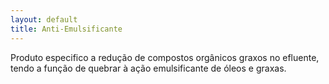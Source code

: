 ```yaml
---
layout: default
title: Anti-Emulsificante
---
```


Produto especifico a redução de compostos orgânicos graxos no efluente, tendo a função de quebrar à ação emulsificante de óleos e graxas.
